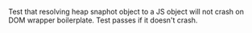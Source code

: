 Test that resolving heap snaphot object to a JS object will not crash on DOM wrapper boilerplate. Test passes if it doesn't crash.
